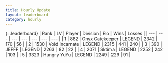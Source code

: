 ```yaml
---
title: Hourly Update
layout: leaderboard
category: hourly
---
```


{: .leaderboard}
| Rank | LV | Player | Division | Elo | Wins | Losses |
| --- | --- | --- | --- | --- | --- | --- |
| <span data-change="1">1</span> | 882 | <span title="ID: 402846">Onyx Gatekeeper</span> | LEGEND | <span data-change="0">2342</span> | <span data-change="0">170</span> | <span data-change="0">56</span> |
| <span data-change="-1">2</span> | 1530 | <span title="ID: 366840">Void Incarnate</span> | LEGEND | <span data-change="-39">2315</span> | <span data-change="2">441</span> | <span data-change="3">240</span> |
| <span data-change="0">3</span> | 390 | <span title="ID: 488585">JEFFF</span> | LEGEND | <span data-change="0">2263</span> | <span data-change="0">82</span> | <span data-change="0">22</span> |
| <span data-change="1">4</span> | 2071 | <span title="ID: 353063">Sktima</span> | LEGEND | <span data-change="0">2252</span> | <span data-change="0">242</span> | <span data-change="0">103</span> |
| <span data-change="-1">5</span> | 3323 | <span title="ID: 164871">Hungry YuYu</span> | LEGEND | <span data-change="-3">2249</span> | <span data-change="1">229</span> | <span data-change="1">91</span> |